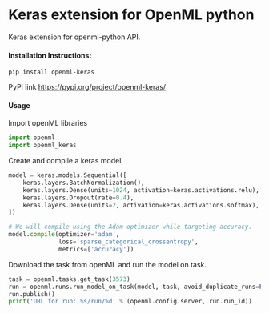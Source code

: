 # Keras extension for OpenML python

Keras extension for openml-python API.

#### Installation Instructions:

`pip install openml-keras`

PyPi link https://pypi.org/project/openml-keras/

#### Usage
Import openML libraries
```python
import openml
import openml_keras
```
Create  and compile a keras model
```python
model = keras.models.Sequential([
    keras.layers.BatchNormalization(),
    keras.layers.Dense(units=1024, activation=keras.activations.relu),
    keras.layers.Dropout(rate=0.4),
    keras.layers.Dense(units=2, activation=keras.activations.softmax),
])

# We will compile using the Adam optimizer while targeting accuracy.
model.compile(optimizer='adam',
              loss='sparse_categorical_crossentropy',
              metrics=['accuracy'])
```
Download the task from openML and run the model on task.
```python
task = openml.tasks.get_task(3573)
run = openml.runs.run_model_on_task(model, task, avoid_duplicate_runs=False)
run.publish()
print('URL for run: %s/run/%d' % (openml.config.server, run.run_id))
```
